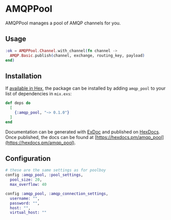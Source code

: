 # AMQPPool

AMQPPool manages a pool of AMQP channels for you.

## Usage

```elixir
:ok = AMQPPool.Channel.with_channel(fn channel ->
  AMQP.Basic.publish(channel, exchange, routing_key, payload)
end)
```

## Installation

If [available in Hex](https://hex.pm/docs/publish), the package can be installed
by adding `amqp_pool` to your list of dependencies in `mix.exs`:

```elixir
def deps do
  [
    {:amqp_pool, "~> 0.1.0"}
  ]
end
```

Documentation can be generated with [ExDoc](https://github.com/elixir-lang/ex_doc)
and published on [HexDocs](https://hexdocs.pm). Once published, the docs can
be found at [https://hexdocs.pm/amqp_pool](https://hexdocs.pm/amqp_pool).

## Configuration

```elixir
# these are the same settings as for poolboy
config :amqp_pool, :pool_settings,
  pool_size: 20,
  max_overflow: 40

config :amqp_pool, :amqp_connection_settings,
  username: "",
  password: "",
  host: "",
  virtual_host: ""
```
